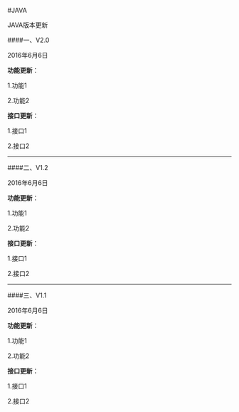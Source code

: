 #JAVA

JAVA版本更新

####一、V2.0

 <p class="fr">2016年6月6日</p>  

**功能更新**：

1.功能1

2.功能2

**接口更新**：

1.接口1

2.接口2

---

####二、V1.2

 <p class="fr">2016年6月6日</p>  

**功能更新**：

1.功能1

2.功能2

**接口更新**：

1.接口1

2.接口2

---

####三、V1.1

 <p class="fr">2016年6月6日</p>  

**功能更新**：

1.功能1

2.功能2

**接口更新**：

1.接口1

2.接口2





